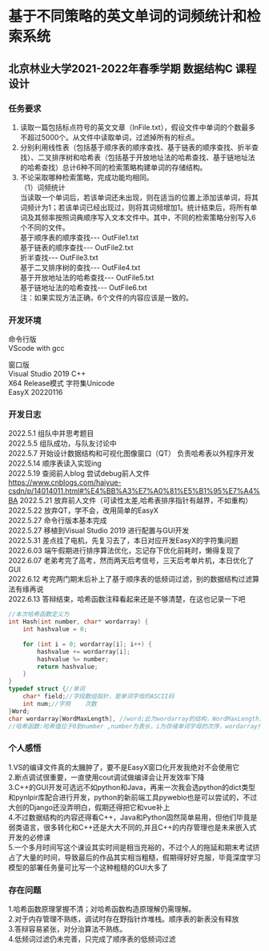 # 基于不同策略的英文单词的词频统计和检索系统 #
## 北京林业大学2021-2022年春季学期 数据结构C 课程设计 ##
### 任务要求 ###
1. 读取一篇包括标点符号的英文文章（InFile.txt），假设文件中单词的个数最多不超过5000个。从文件中读取单词，过滤掉所有的标点。  
2. 分别利用线性表（包括基于顺序表的顺序查找、基于链表的顺序查找、折半查找）、二叉排序树和哈希表（包括基于开放地址法的哈希查找、基于链地址法的哈希查找）总计6种不同的检索策略构建单词的存储结构。  
3. 不论采取哪种检索策略，完成功能均相同。  
（1）词频统计  
当读取一个单词后，若该单词还未出现，则在适当的位置上添加该单词，将其词频计为1；若该单词已经出现过，则将其词频增加1。统计结束后，将所有单词及其频率按照词典顺序写入文本文件中。其中，不同的检索策略分别写入6个不同的文件。  
基于顺序表的顺序查找--- OutFile1.txt  
基于链表的顺序查找--- OutFile2.txt  
折半查找--- OutFile3.txt  
基于二叉排序树的查找--- OutFile4.txt  
基于开放地址法的哈希查找--- OutFile5.txt  
基于链地址法的哈希查找--- OutFile6.txt  
注：如果实现方法正确，6个文件的内容应该是一致的。  

### 开发环境 ##
命令行版  
VScode with gcc

窗口版  
Visual Studio 2019 C++  
X64 Release模式 字符集Unicode  
EasyX 20220116


### 开发日志 ##
2022.5.1 组队中并思考题目  
2022.5.5 组队成功，与队友讨论中  
2022.5.7 开始设计数据结构和可视化图像窗口（QT） 负责哈希表以外程序开发  
2022.5.14 顺序表读入实现ing  
2022.5.19 查阅前人blog 尝试debug前人文件   
https://www.cnblogs.com/haiyue-csdn/p/14014011.html#%E4%BB%A3%E7%A0%81%E5%B1%95%E7%A4%BA 
2022.5.21 放弃前人文件（可读性太差,哈希表排序指针有越界，不如重构）  
2022.5.22 放弃QT，学不会，改用简单的EasyX   
2022.5.27 命令行版本基本完成   
2022.5.27 移植到Visual Studio 2019 进行配置与GUI开发  
2022.5.31 差点挂了电机，先复习去了，本日对应开发EasyX的字符集问题
2022.6.03 端午假期进行排序算法优化，忘记存下优化前耗时，懒得复现了   
2022.6.07 老弟考完了高考，然而两天后考信号，三天后考单片机，本日优化了GUI   
2022.6.12 考完两门期末后补上了基于顺序表的低频词过滤，别的数据结构过滤算法有缘再说   
2022.6.13 答辩结束，哈希函数注释看起来还是不够清楚，在这也记录一下吧   
````cpp  
//本次哈希函数定义为
int Hash(int number, char* wordarray) {
	int hashvalue = 0;
	
	for (int i = 0; wordarray[i]; i++) {
		hashvalue += wordarray[i];
		hashvalue %= number;
		return hashvalue;
	}
}
typedef struct {//单词 
	char* field;//字段数组指针，是单词字母的ASCII码
	int num;//字频	次数
}Word;
char wordarray[WordMaxLength], //word;此为wordarray的结构，WordMaxLength为最大单词字母数量
//哈希函数:哈希值位于0到number ,number为表长，i为存储单词字母的次序，wordarray传入的是对应语料的单词ASCII码,wordarray[i]为对应单词的ASCII码之和

````
### 个人感悟
1.VS的编译文件真的太臃肿了，要不是EasyX窗口化开发我绝对不会使用它  
2.断点调试很重要，一直使用cout调试做编译会让开发效率下降  
3.C++的GUI开发可选远不如python和Java，再来一次我会选python的dict类型和pynlpir库配合进行开发，python的新前端工具pywebio也是可以尝试的，不过大创的Django还没弄明白，假期还得把它和vue补上  
4.不过数据结构的内容还得看C++，Java和Python固然简单易用，但他们毕竟是弱类语言，很多转化和C++还是大大不同的,并且C++的内存管理也是未来嵌入式开发的必修课  
5.一个多月时间写这个课设其实时间是相当充裕的，不过个人的拖延和期末考试挤占了大量的时间，导致最后的作品其实相当粗糙，假期得好好克服，毕竟深度学习模型的部署任务量可比写一个这种粗糙的GUI大多了
### 存在问题
1.哈希函数原理掌握不清；对哈希函数构造原理解仍需理解。   
2.对于内存管理不熟练，调试时存在野指针炸堆栈。顺序表的新表没有释放    
3.答辩容易紧张，对分治算法不熟练。   
4.低频词过滤仍未完善，只完成了顺序表的低频词过滤   

